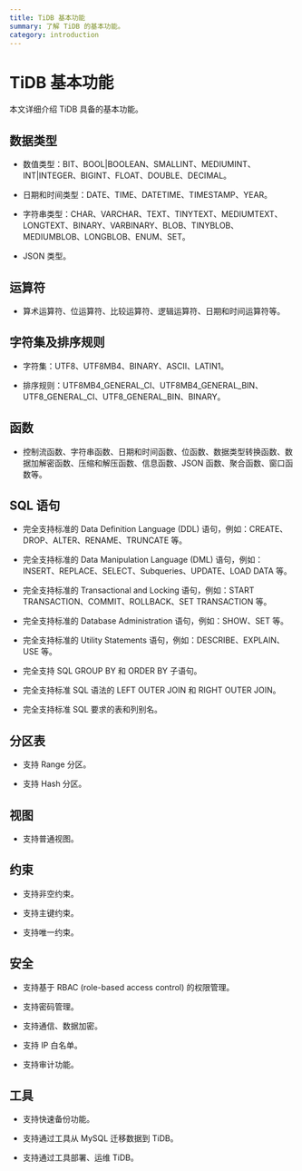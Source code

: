 ```yaml
---
title: TiDB 基本功能
summary: 了解 TiDB 的基本功能。
category: introduction
---
```


# TiDB 基本功能

本文详细介绍 TiDB 具备的基本功能。

## 数据类型

- 数值类型：BIT、BOOL|BOOLEAN、SMALLINT、MEDIUMINT、INT|INTEGER、BIGINT、FLOAT、DOUBLE、DECIMAL。

- 日期和时间类型：DATE、TIME、DATETIME、TIMESTAMP、YEAR。

- 字符串类型：CHAR、VARCHAR、TEXT、TINYTEXT、MEDIUMTEXT、LONGTEXT、BINARY、VARBINARY、BLOB、TINYBLOB、MEDIUMBLOB、LONGBLOB、ENUM、SET。

- JSON 类型。

## 运算符

- 算术运算符、位运算符、比较运算符、逻辑运算符、日期和时间运算符等。

## 字符集及排序规则 

- 字符集：UTF8、UTF8MB4、BINARY、ASCII、LATIN1。

- 排序规则：UTF8MB4_GENERAL_CI、UTF8MB4_GENERAL_BIN、UTF8_GENERAL_CI、UTF8_GENERAL_BIN、BINARY。

## 函数

- 控制流函数、字符串函数、日期和时间函数、位函数、数据类型转换函数、数据加解密函数、压缩和解压函数、信息函数、JSON 函数、聚合函数、窗口函数等。

## SQL 语句

- 完全支持标准的 Data Definition Language (DDL) 语句，例如：CREATE、DROP、ALTER、RENAME、TRUNCATE 等。

- 完全支持标准的 Data Manipulation Language (DML) 语句，例如：INSERT、REPLACE、SELECT、Subqueries、UPDATE、LOAD DATA 等。

- 完全支持标准的 Transactional and Locking 语句，例如：START TRANSACTION、COMMIT、ROLLBACK、SET TRANSACTION 等。

- 完全支持标准的 Database Administration 语句，例如：SHOW、SET 等。

- 完全支持标准的 Utility Statements 语句，例如：DESCRIBE、EXPLAIN、USE 等。

- 完全支持 SQL GROUP BY 和 ORDER BY 子语句。

- 完全支持标准 SQL 语法的 LEFT OUTER JOIN 和 RIGHT OUTER JOIN。

- 完全支持标准 SQL 要求的表和列别名。

## 分区表

- 支持 Range 分区。

- 支持 Hash 分区。

## 视图

- 支持普通视图。

## 约束

- 支持非空约束。

- 支持主键约束。

- 支持唯一约束。

## 安全

- 支持基于 RBAC (role-based access control) 的权限管理。

- 支持密码管理。

- 支持通信、数据加密。

- 支持 IP 白名单。

- 支持审计功能。

## 工具

- 支持快速备份功能。

- 支持通过工具从 MySQL 迁移数据到 TiDB。

- 支持通过工具部署、运维 TiDB。
